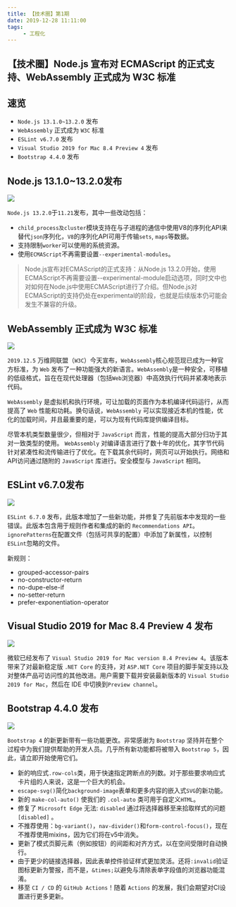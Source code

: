 ```yaml
---
title: 【技术圈】第1期
date: 2019-12-28 11:11:00
tags:
     - 工程化
---
```


## 【技术圈】Node.js 宣布对 ECMAScript 的正式支持、WebAssembly 正式成为 W3C 标准

## 速览

- `Node.js 13.1.0~13.2.0` 发布
- `WebAssembly` 正式成为 `W3C` 标准
- `ESLint v6.7.0` 发布
- `Visual Studio 2019 for Mac 8.4 Preview 4` 发布
- `Bootstrap 4.4.0` 发布

## Node.js 13.1.0~13.2.0发布

![](https://lsqimg-1257917459.cos.ap-beijing.myqcloud.com/20191214164127.png)

`Node.js 13.2.0`于`11.21`发布，其中一些改动包括：

- `child_process及cluster`模块支持在与子进程的通信中使用V8的序列化API来替代`json`序列化，`V8`的序列化API可用于传输`sets`, `maps`等数据。
- 支持限制`worker`可以使用的系统资源。
- 使用`ECMAScript`不再需要设置`--experimental-modules`。

> Node.js宣布对ECMAScript的正式支持：从Node.js 13.2.0开始，使用ECMAScript不再需要设置--experimental-module启动选项，同时文中也对如何在Node.js中使用ECMAScript进行了介绍。但Node.js对ECMAScript的支持仍处在experimental的阶段，也就是后续版本仍可能会发生不兼容的升级。

## WebAssembly 正式成为 W3C 标准

![](https://lsqimg-1257917459.cos.ap-beijing.myqcloud.com/20191214170043.png)

`2019.12.5` 万维网联盟（`W3C`）今天宣布，`WebAssembly`核心规范现已成为一种官方标准，为 `Web` 发布了一种功能强大的新语言。`WebAssembly`是一种安全，可移植的低级格式，旨在在现代处理器（包括`Web`浏览器）中高效执行代码并紧凑地表示代码。

`WebAssembly` 是虚拟机和执行环境，可让加载的页面作为本机编译代码运行，从而提高了 `Web` 性能和功耗。换句话说，`WebAssembly` 可以实现接近本机的性能，优化的加载时间，并且最重要的是，可以为现有代码库提供编译目标。

尽管本机类型数量很少，但相对于 `JavaScript` 而言，性能的提高大部分归功于其对一致类型的使用。 `WebAssembly` 对编译语言进行了数十年的优化，其字节代码针对紧凑性和流传输进行了优化。在下载其余代码时，网页可以开始执行。网络和API访问通过随附的 `JavaScript` 库进行。安全模型与 `JavaScript` 相同。


## ESLint v6.7.0发布

![](https://lsqimg-1257917459.cos.ap-beijing.myqcloud.com/20191214164724.png)

`ESLint 6.7.0` 发布，此版本增加了一些新功能，并修复了先前版本中发现的一些错误。此版本包含用于规则作者和集成的新的 `Recommendations API`。`ignorePatterns`在配置文件（包括可共享的配置）中添加了新属性，以控制`ESLint`忽略的文件。

新规则：
- grouped-accessor-pairs
- no-constructor-return
- no-dupe-else-if
- no-setter-return
- prefer-exponentiation-operator


## Visual Studio 2019 for Mac 8.4 Preview 4 发布

![](https://lsqimg-1257917459.cos.ap-beijing.myqcloud.com/20191214163618.png)

微软已经发布了 `Visual Studio 2019 for Mac version 8.4 Preview 4`。该版本带来了对最新稳定版 `.NET Core` 的支持，对 `ASP.NET Core` 项目的脚手架支持以及对整体产品可访问性的其他改进。用户需要下载并安装最新版本的 `Visual Studio 2019 for Mac`，然后在 IDE 中切换到`Preview channel`。

## Bootstrap 4.4.0 发布

![](https://lsqimg-1257917459.cos.ap-beijing.myqcloud.com/20191214165406.png)

`Bootstrap 4` 的新更新带有一些功能更改。非常感谢为 `Bootstrap` 坚持并在整个过程中为我们提供帮助的开发人员。几乎所有新功能都将被带入 `Bootstrap 5`，因此，请立即开始使用它们。

- 新的响应式`.row-cols`类，用于快速指定跨断点的列数。对于那些要求响应式卡片组的人来说，这是一个巨大的机会。
- `escape-svg()`简化`background-image`表单和更多内容的嵌入式`SVG`的新功能。 
- 新的 `make-col-auto()` 使我们的 `.col-auto` 类可用于自定义`HTML`。
- 修复了 `Microsoft Edge` 无法: `disabled` 通过将选择器移至来拾取样式的问题 `[disabled]` 。
- 不推荐使用：`bg-variant()`，`nav-divider()`和`form-control-focus()`，现在不推荐使用mixins，因为它们将在v5中消失。
- 更新了模式页脚元素（例如按钮）的间距和对齐方式，以在空间受限时自动换行。
- 由于更少的链接选择器，因此表单控件验证样式更加灵活。还将`:invalid`验证图标更新为警报，而不是，`&times;`以避免与清除表单字段值的浏览器功能混淆。
- 移至 `CI / CD` 的 `GitHub Actions`！随着 `Actions` 的发展，我们会期望对CI设置进行更多更新。


